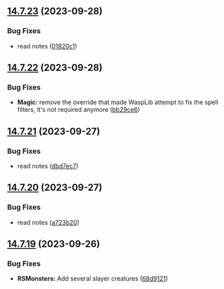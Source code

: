 ## [14.7.23](https://github.com/Torwent/WaspLib/compare/v14.7.22...v14.7.23) (2023-09-28)


### Bug Fixes

* read notes ([01820c1](https://github.com/Torwent/WaspLib/commit/01820c1c6259c579a0081d491112efced5c28353))



## [14.7.22](https://github.com/Torwent/WaspLib/compare/v14.7.21...v14.7.22) (2023-09-28)


### Bug Fixes

* **Magic:** remove the override that made WaspLib attempt to fix the spell filters, it's not required anymore ([bb29ce6](https://github.com/Torwent/WaspLib/commit/bb29ce69602065c59db0558122aaaffbd0794a3f))



## [14.7.21](https://github.com/Torwent/WaspLib/compare/v14.7.20...v14.7.21) (2023-09-27)


### Bug Fixes

* read notes ([dbd7ec7](https://github.com/Torwent/WaspLib/commit/dbd7ec7fc18a643548da2159210c22ddb781a388))



## [14.7.20](https://github.com/Torwent/WaspLib/compare/v14.7.19...v14.7.20) (2023-09-27)


### Bug Fixes

* read notes ([a723b20](https://github.com/Torwent/WaspLib/commit/a723b20c2ae87d48fc22fb154d6398ccce9220b9))



## [14.7.19](https://github.com/Torwent/WaspLib/compare/v14.7.18...v14.7.19) (2023-09-26)


### Bug Fixes

* **RSMonsters:** Add several slayer creatures ([68d9121](https://github.com/Torwent/WaspLib/commit/68d912111990bfd8d6390a5e929aabd9bcb0a480))




